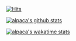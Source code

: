 [![Hits](https://hits.seeyoufarm.com/api/count/incr/badge.svg?url=https%3A%2F%2Fgithub.com%2FAlpaca92&count_bg=%2300112C&title_bg=%230ABF53&icon=reasonstudios.svg&icon_color=%23E7E7E7&title=hits&edge_flat=false)](https://hits.seeyoufarm.com)

[![alpaca's github stats](https://github-readme-stats.vercel.app/api?username=alpaca92&theme=merko)](https://github.com/anuraghazra/github-readme-stats)

[![alpaca's wakatime stats](https://github-readme-stats.vercel.app/api/wakatime?username=alpaca92)](https://github.com/anuraghazra/github-readme-stats)
